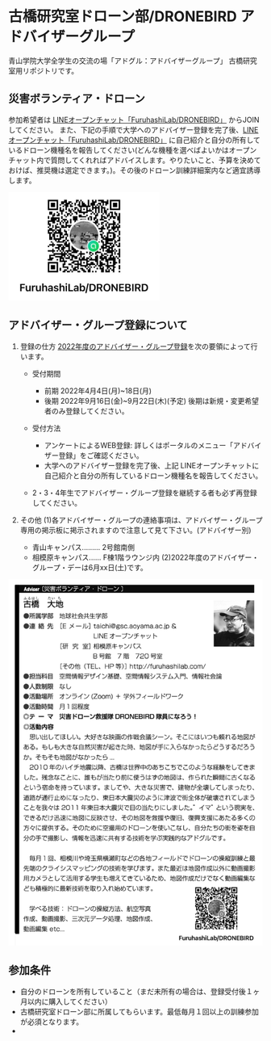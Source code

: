 # 古橋研究室ドローン部/DRONEBIRD アドバイザーグループ
青山学院大学全学生の交流の場「アドグル：アドバイザーグループ」 古橋研究室用リポジトリです。

## 災害ボランティア・ドローン

参加希望者は [LINEオープンチャット「FuruhashiLab/DRONEBIRD」](https://line.me/ti/g2/UIaFnxDSC-gq5jwGdq5urA) からJOINしてください。
また、下記の手順で大学へのアドバイザー登録を完了後、[LINEオープンチャット「FuruhashiLab/DRONEBIRD」](https://line.me/ti/g2/UIaFnxDSC-gq5jwGdq5urA) に自己紹介と自分の所有しているドローン機種名を報告してください(どんな機種を選べばよいかはオープンチャット内で質問してくれればアドバイスします。やりたいこと、予算を決めておけば、推奨機は選定できます。)。その後のドローン訓練詳細案内など適宜誘導します。

<a href="https://line.me/ti/g2/UIaFnxDSC-gq5jwGdq5urA" ><img src="https://github.com/furuhashilab/advisergroup/blob/main/assets/images/167751594_251508870015580_3742215109158859642_n.jpg?raw=true" width="300" /></a>


## アドバイザー・グループ登録について
1. 登録の仕方
[2022年度のアドバイザー・グループ登録](https://www.aoyama.ac.jp/life/activity/adviser/)を次の要領によって行います。 
   * 受付期間
      - 前期 2022年4月4日(月)~18日(月)
      - 後期 2022年9月16日(金)~9月22日(木)(予定) 後期は新規・変更希望者のみ登録してください。
   * 受付方法
      - アンケートによるWEB登録: 詳しくはポータルのメニュー「アドバイザー登録」をご確認ください。
      - 大学へのアドバイザー登録を完了後、上記 LINEオープンチャットに自己紹介と自分の所有しているドローン機種名を報告してください。

   * 2・3・4年生でアドバイザー・グループ登録を継続する者も必ず再登録してください。

2. その他
   (1)各アドバイザー・グループの連絡事項は、アドバイザー・グループ専用の掲示板に掲示されますので注意して見て下さい。(アドバイザー別)
   * 青山キャンパス......... 2号館南側
   * 相模原キャンパス...... F棟1階ラウンジ内
   (2)2022年度のアドバイザー・グループ・デーは6月xx日(土)です。

<img src="https://github.com/furuhashilab/advisergroup/blob/main/assets/images/%E3%82%B9%E3%82%AF%E3%83%AA%E3%83%BC%E3%83%B3%E3%82%B7%E3%83%A7%E3%83%83%E3%83%88%202021-04-02%205.04.14.png?raw=true" width="600" />


## 参加条件
 * 自分のドローンを所有していること（まだ未所有の場合は、登録受付後１ヶ月以内に購入してください）
 * 古橋研究室ドローン部に所属してもらいます。最低毎月１回以上の訓練参加が必須となります。
 * 
